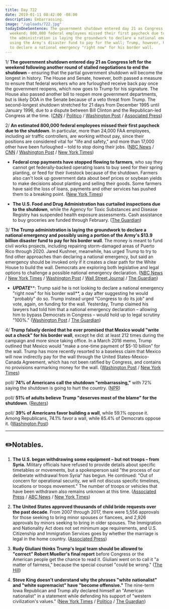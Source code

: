 ```yaml
---
title: Day 722
date: 2019-01-11 08:42:00 -08:00
description: Embarrassing.
image: "/uploads/722.jpg"
todayInOneSentence: The government shutdown entered day 21 as Congress left for the
  weekend; 800,000 federal employees missed their first paycheck due to the shutdown;
  the administration is laying the groundwork to declare a national emergency and
  using the Army's disaster fund to pay for the wall; Trump, however, he is not looking
  to declare a national emergency "right now" for his border wall.
---
```


1/ **The government shutdown entered day 21 as Congress left for the weekend following another round of stalled negotiations to end the shutdown** – ensuring that the partial government shutdown will become the longest in history. The House and Senate, however, both passed a measure to ensure that federal workers who are furloughed receive back pay once the government reopens, which now goes to Trump for his signature. The House also passed another bill to reopen more government departments, but is likely DOA in the Senate because of a veto threat from Trump. The second-longest shutdown stretched for 21 days from December 1995 until January 1996, due to a dispute between Bill Clinton and the Republican-led Congress at the time. ([CNN](https://www.cnn.com/2019/01/11/politics/government-shutdown-ties-record-longest/index.html) / [Politico](https://www.politico.com/story/2019/01/11/federal-workers-paycheck-shutdown-1097165) / [Washington Post](https://www.washingtonpost.com/powerpost/house-prepares-to-break-for-weekend-all-but-ensuring-longest-shutdown-in-us-history/2019/01/11/7f6e88c8-15bb-11e9-b6ad-9cfd62dbb0a8_story.html) / [Associated Press](https://apnews.com/75cb070bc4414b778a13add8c13eb4a1))

2/ **An estimated 800,000 federal employees missed their first paycheck due to the shutdown**. In particular, more than 24,000 FAA employees, including air traffic controllers, are working without pay, since their positions are considered vital for "life and safety," and more than 17,000 other have been furloughed – told to stop doing their jobs. ([NBC News](https://www.nbcnews.com/politics/politics-news/federal-workers-miss-first-paycheck-shutdown-poised-become-longest-u-n957651) / [CNN](https://www.cnn.com/2019/01/11/politics/shutdown-paycheck-what-it-looks-like-trnd/index.html) / [Washington Post](https://www.washingtonpost.com/local/trafficandcommuting/air-traffic-controllers-get-their-first-shutdown-pay-stub-000/2019/01/10/080255e4-1525-11e9-b6ad-9cfd62dbb0a8_story.html) / [New York Times](https://www.nytimes.com/2019/01/11/nyregion/tsa-employees-government-shutdown.html))

* **Federal crop payments have stopped flowing to farmers**, who say they cannot get federally-backed operating loans to buy seed for their spring planting, or feed for their livestock because of the shutdown. Farmers also can't look up government data about beef prices or soybean yields to make decisions about planting and selling their goods. Some farmers have said the loss of loans, payments and other services has pushed them to a breaking point. ([New York Times](https://www.nytimes.com/2019/01/10/us/farmers-trump-administration.html))

* **The U.S. Food and Drug Administration has curtailed inspections due to the shutdown**, while the Agency for Toxic Substances and Disease Registry has suspended health exposure assessments. Cash assistance to buy groceries are funded through February. ([The Guardian](https://www.theguardian.com/us-news/2019/jan/11/government-shutdown-food-safety-fda-donald-trump))

3/ **The Trump administration is laying the groundwork to declare a national emergency and possibly using a portion of the Army's $13.9 billion disaster fund to pay for his border wall**. The money is meant to fund civil works projects, including repairing storm-damaged areas of Puerto Rico through 2020. Jared Kushner, meanwhile, has urged Trump to try to find other approaches than declaring a national emergency, but said an emergency should be invoked only if it creates a clear path for the White House to build the wall. Democrats are exploring both legislative and legal options to challenge a possible national emergency declaration. ([NBC News](https://www.nbcnews.com/politics/immigration/trump-could-take-billions-disaster-areas-fund-wall-n957281) / [New York Times](https://www.nytimes.com/2019/01/10/us/politics/border-wall-government-shutdown.html) / [Washington Post](https://www.washingtonpost.com/powerpost/trump-administration-lays-groundwork-to-declare-national-emergency-to-build-wall/2019/01/10/e8902698-14fa-11e9-b6ad-9cfd62dbb0a8_story.html) / [Wall Street Journal](https://www.wsj.com/articles/white-house-looking-into-diverting-army-corps-funds-to-build-wall-11547161664) / [The Guardian](https://www.theguardian.com/us-news/2019/jan/11/trump-national-emergency-border-wall-shutdown))

* ***UPDATE*****: Trump said he is not looking to declare a national emergency "right now" for his border wall**, a day after suggesting he would "probably" do so. Trump instead urged "Congress to do its job" and vote, again, on funding for the wall. Yesterday, Trump claimed his lawyers had told him that a national emergency declaration – allowing him to bypass Democrats in Congress – would hold up to legal scrutiny "100%." ([Washington Post](https://www.washingtonpost.com/powerpost/house-prepares-to-break-for-weekend-all-but-ensuring-longest-shutdown-in-us-history/2019/01/11/7f6e88c8-15bb-11e9-b6ad-9cfd62dbb0a8_story.html) / [The Guardian](https://www.theguardian.com/us-news/2019/jan/11/trump-national-emergency-border-wall-shutdown))

4/ **Trump falsely denied that he ever promised that Mexico would "write out a check" for his border wall**, except he did: at least 212 times during the campaign and more since taking office. In a March 2016 memo, Trump outlined that Mexico would "make a one-time payment of $5-10 billion" for the wall. Trump has more recently resorted to a baseless claim that Mexico will now indirectly pay for the wall through the United States-Mexico-Canada Agreement, which has not been ratified by Congress, and contains no provisions earmarking money for the wall. ([Washington Post](https://www.washingtonpost.com/politics/the-story-keeps-changing-trump-falsely-asserts-he-never-promised-mexico-would-directly-pay-for-the-border-wall/2019/01/10/92ffee8e-14f5-11e9-90a8-136fa44b80ba_story.html) / [New York Times](https://www.nytimes.com/2019/01/11/us/politics/trump-mexico-pay-wall.html))

poll/ **74% of Americans call the shutdown "embarrassing,"** with 72% saying the shutdown is going to hurt the country. ([NPR](https://www.npr.org/2019/01/11/684300134/most-americans-call-shutdown-embarrassing-as-it-s-set-to-become-longest-in-histo))

poll/ **51% of adults believe Trump "deserves most of the blame" for the shutdown**. ([Reuters](https://www.reuters.com/article/us-usa-shutdown-poll-idUSKCN1P223U))

poll/ **39% of Americans favor building a wall**, while 59.1% oppose it. Among Republicans, 74.1% favor a wall, while 85.4% of Democrats oppose it. ([Washington Post](https://www.washingtonpost.com/news/monkey-cage/wp/2019/01/11/americans-dont-want-trumps-border-wall-heres-what-they-think-should-happen-instead/))

---

## ✏️Notables.

1. **The U.S. began withdrawing some equipment – but not troops – from Syria.** Military officials have refused to provide details about specific timetables or movements, but a spokesperson said "the process of our deliberate withdrawal from Syria" has begun. He continued: "Out of concern for operational security, we will not discuss specific timelines, locations or troops movement." The number of troops or vehicles that have been withdrawn also remains unknown at this time. ([Associated Press](https://apnews.com/89288a2b8f274eb7897733078960df56) / [ABC News](https://abcnews.go.com/Politics/us-military-begins-withdrawal-syria/story?id=60308187) / [New York Times](https://www.nytimes.com/2019/01/11/world/middleeast/us-syria-troop-withdrawal.html))

2. **The United States approved thousands of child bride requests over the past decade**. From 2007 through 2017, there were 5,556 approvals for those seeking to bring minor spouses or fiancees, and 2,926 approvals by minors seeking to bring in older spouses. The Immigration and Nationality Act does not set minimum age requirements, and U.S. Citizenship and Immigration Services goes by whether the marriage is legal in the home country. ([Associated Press](https://apnews.com/19e43295c76d4d249aa51c9f643eb377))

3. **Rudy Giuliani thinks Trump's legal team should be allowed to "correct" Robert Mueller's final report** before Congress or the American people get the chance to read it. Giuliani went on to call it "a matter of fairness," because the special counsel "could be wrong." ([The Hill](https://thehill.com/homenews/administration/424871-exclusive-trump-team-should-be-allowed-to-correct-final-mueller))

4. **Steve King doesn't understand why the phrases "white nationalist" and "white supremacist" have "become offensive."** The nine-term Iowa Republican and Trump ally declared himself an "American nationalist" in a statement while defending his support of "western civilization's values." ([New York Times](https://www.nytimes.com/2019/01/10/us/politics/steve-king-trump-immigration-wall.html) / [Politico](https://www.politico.com/story/2019/01/10/steve-king-white-supremacy-congress-1077665) / [The Guardian](https://www.theguardian.com/us-news/2019/jan/10/steve-king-race-language-white-supremacist-offensive))